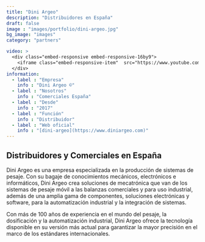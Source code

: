 ```yaml
---
title: "Dini Argeo"
description: "Distribuidores en España"
draft: false
image : "images/portfolio/dini-argeo.jpg"
bg_image: "images"
category: "partners"

video: >
  <div class="embed-responsive embed-responsive-16by9">
    <iframe class="embed-responsive-item"  src="https://www.youtube.com/embed/f-WTj0zjeG4" frameborder="0" allow="accelerometer; autoplay; encrypted-media; gyroscope; picture-in-picture" allowfullscreen></iframe>
  </div>
information:
  - label : "Empresa"
    info : "Dini Argeo ©"
  - label : "Nosotros"
    info : "Comerciales España"
  - label : "Desde"
    info : "2017"
  - label : "Función"
    info : "Distribuidor"
  - label : "Web oficial"
    info : "[dini-argeo](https://www.diniargeo.com)"
---
```


## Distribuidores y Comerciales en España

Dini Argeo es una empresa especializada en la producción de sistemas de pesaje. Con su bagaje de conocimientos mecánicos, electrónicos e informáticos, Dini Argeo crea soluciones de mecatrónica que van de los sistemas de pesaje móvil a las balanzas comerciales y para uso industrial, además de una amplia gama de componentes, soluciones electrónicas y software, para la automatización industrial y la integración de sistemas.

Con más de 100 años de experiencia en el mundo del pesaje, la dosificación y la automatización industrial, Dini Argeo ofrece la tecnología disponible en su versión más actual para garantizar la mayor precisión en el marco de los estándares internacionales.
